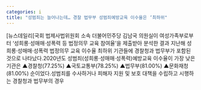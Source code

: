 ```yaml
---
categories: i
title: "성범죄는 늘어나는데… 경찰 법무부 성범죄예방교육 이수율은 ‘최하위"
---
```

[뉴스데일리[국회 법제사법위원회 소속 더불어민주당 김남국 의원실이 여성가족부로부터 ‘성희롱·성매매·성폭력 등 법정의무 교육 참여율’을 제출받아 분석한 결과 지난해 성희롱·성매매·성폭력 법정의무 교육 이수율 최하위 기관들에 경찰청과 법무부가 포함된 것으로 나타났다.2020년도 성범죄(성희롱·성매매·성폭력)예방교육 이수율이 가장 낮은 기관은 ▲경찰청(77.25%) ▲국토교통부(78.25%) ▲법무부(81.00%) ▲문화재청(81.00%) 순이었다.성범죄를 수사하거나 피해자 지원 및 보호 대책을 수립하고 시행하는 경찰청과 법무부의 경우